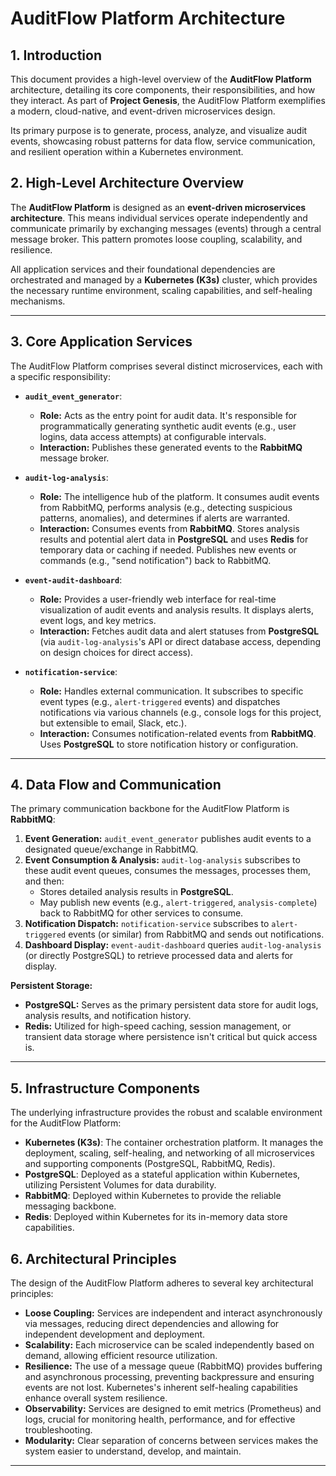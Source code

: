 # AuditFlow Platform Architecture

## 1. Introduction

This document provides a high-level overview of the **AuditFlow Platform** architecture, detailing its core components, their responsibilities, and how they interact. As part of **Project Genesis**, the AuditFlow Platform exemplifies a modern, cloud-native, and event-driven microservices design.

Its primary purpose is to generate, process, analyze, and visualize audit events, showcasing robust patterns for data flow, service communication, and resilient operation within a Kubernetes environment.

## 2. High-Level Architecture Overview

The **AuditFlow Platform** is designed as an **event-driven microservices architecture**. This means individual services operate independently and communicate primarily by exchanging messages (events) through a central message broker. This pattern promotes loose coupling, scalability, and resilience.

All application services and their foundational dependencies are orchestrated and managed by a **Kubernetes (K3s)** cluster, which provides the necessary runtime environment, scaling capabilities, and self-healing mechanisms.

---

## 3. Core Application Services

The AuditFlow Platform comprises several distinct microservices, each with a specific responsibility:

* **`audit_event_generator`**:
    * **Role:** Acts as the entry point for audit data. It's responsible for programmatically generating synthetic audit events (e.g., user logins, data access attempts) at configurable intervals.
    * **Interaction:** Publishes these generated events to the **RabbitMQ** message broker.

* **`audit-log-analysis`**:
    * **Role:** The intelligence hub of the platform. It consumes audit events from RabbitMQ, performs analysis (e.g., detecting suspicious patterns, anomalies), and determines if alerts are warranted.
    * **Interaction:** Consumes events from **RabbitMQ**. Stores analysis results and potential alert data in **PostgreSQL** and uses **Redis** for temporary data or caching if needed. Publishes new events or commands (e.g., "send notification") back to RabbitMQ.

* **`event-audit-dashboard`**:
    * **Role:** Provides a user-friendly web interface for real-time visualization of audit events and analysis results. It displays alerts, event logs, and key metrics.
    * **Interaction:** Fetches audit data and alert statuses from **PostgreSQL** (via `audit-log-analysis`'s API or direct database access, depending on design choices for direct access).

* **`notification-service`**:
    * **Role:** Handles external communication. It subscribes to specific event types (e.g., `alert-triggered` events) and dispatches notifications via various channels (e.g., console logs for this project, but extensible to email, Slack, etc.).
    * **Interaction:** Consumes notification-related events from **RabbitMQ**. Uses **PostgreSQL** to store notification history or configuration.

---

## 4. Data Flow and Communication

The primary communication backbone for the AuditFlow Platform is **RabbitMQ**:

1.  **Event Generation:** `audit_event_generator` publishes audit events to a designated queue/exchange in RabbitMQ.
2.  **Event Consumption & Analysis:** `audit-log-analysis` subscribes to these audit event queues, consumes the messages, processes them, and then:
    * Stores detailed analysis results in **PostgreSQL**.
    * May publish new events (e.g., `alert-triggered`, `analysis-complete`) back to RabbitMQ for other services to consume.
3.  **Notification Dispatch:** `notification-service` subscribes to `alert-triggered` events (or similar) from RabbitMQ and sends out notifications.
4.  **Dashboard Display:** `event-audit-dashboard` queries `audit-log-analysis` (or directly PostgreSQL) to retrieve processed data and alerts for display.

**Persistent Storage:**
* **PostgreSQL:** Serves as the primary persistent data store for audit logs, analysis results, and notification history.
* **Redis:** Utilized for high-speed caching, session management, or transient data storage where persistence isn't critical but quick access is.

---

## 5. Infrastructure Components

The underlying infrastructure provides the robust and scalable environment for the AuditFlow Platform:

* **Kubernetes (K3s)**: The container orchestration platform. It manages the deployment, scaling, self-healing, and networking of all microservices and supporting components (PostgreSQL, RabbitMQ, Redis).
* **PostgreSQL**: Deployed as a stateful application within Kubernetes, utilizing Persistent Volumes for data durability.
* **RabbitMQ**: Deployed within Kubernetes to provide the reliable messaging backbone.
* **Redis**: Deployed within Kubernetes for its in-memory data store capabilities.

## 6. Architectural Principles

The design of the AuditFlow Platform adheres to several key architectural principles:

* **Loose Coupling:** Services are independent and interact asynchronously via messages, reducing direct dependencies and allowing for independent development and deployment.
* **Scalability:** Each microservice can be scaled independently based on demand, allowing efficient resource utilization.
* **Resilience:** The use of a message queue (RabbitMQ) provides buffering and asynchronous processing, preventing backpressure and ensuring events are not lost. Kubernetes's inherent self-healing capabilities enhance overall system resilience.
* **Observability:** Services are designed to emit metrics (Prometheus) and logs, crucial for monitoring health, performance, and for effective troubleshooting.
* **Modularity:** Clear separation of concerns between services makes the system easier to understand, develop, and maintain.

---